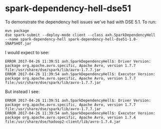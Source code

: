 # spark-dependency-hell-dse51
To demonstrate the dependency hell issues we've had with DSE 5.1.
To run:

    mvn package
    dse spark-submit --deploy-mode client --class axh.SparkDependencyHell --name spark-dependency-hell spark-dependency-hell-dse51-1.0-SNAPSHOT.jar
	
I would expect to see:

    ERROR 2017-04-26 11:39:51 axh.SparkDependencyHell$: Driver Version: package org.apache.avro.specific, Apache Avro, version 1.7.7 file:/usr/share/dse/spark/lib/avro-1.7.7.jar
    ERROR 2017-04-26 11:39:54 axh.SparkDependencyHell$: Executor Version: package org.apache.avro.specific, Apache Avro, version 1.7.7 file:/usr/share/dse/spark/lib/avro-1.7.7.jar

But instead I see:

    ERROR 2017-04-26 11:39:51 axh.SparkDependencyHell$: Driver Version: package org.apache.avro.specific, Apache Avro, version 1.7.7 file:/usr/share/dse/spark/lib/avro-1.7.7.jar
    ERROR 2017-04-26 11:39:54 axh.SparkDependencyHell$: Executor Version: package org.apache.avro.specific, Apache Avro, version 1.7.4 file:/usr/share/dse/hadoop2-client/lib/avro-1.7.4.jar
